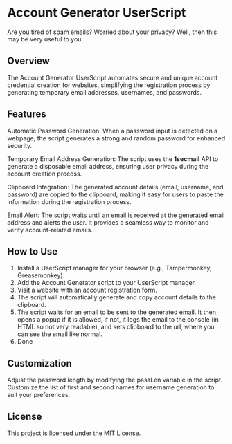 # Account Generator UserScript
Are you tired of spam emails? Worried about your privacy? Well, then this may be very useful to you:

## Overview
The Account Generator UserScript automates secure and unique account credential creation for websites, simplifying the registration process by generating temporary email addresses, usernames, and passwords.

## Features
Automatic Password Generation: When a password input is detected on a webpage, the script generates a strong and random password for enhanced security.

Temporary Email Address Generation: The script uses the **1secmail** API to generate a disposable email address, ensuring user privacy during the account creation process.

Clipboard Integration: The generated account details (email, username, and password) are copied to the clipboard, making it easy for users to paste the information during the registration process.

Email Alert: The script waits until an email is received at the generated email address and alerts the user. It provides a seamless way to monitor and verify account-related emails.

## How to Use
1. Install a UserScript manager for your browser (e.g., Tampermonkey, Greasemonkey).
2. Add the Account Generator script to your UserScript manager.
3. Visit a website with an account registration form.
4. The script will automatically generate and copy account details to the clipboard.
5. The script waits for an email to be sent to the generated email. It then opens a popup if it is allowed, if not, it logs the email to the console (in HTML so not very readable), and sets clipboard to the url, where you can see the email like normal.
6. Done

## Customization
Adjust the password length by modifying the passLen variable in the script.
Customize the list of first and second names for username generation to suit your preferences.

## License
This project is licensed under the MIT License.
